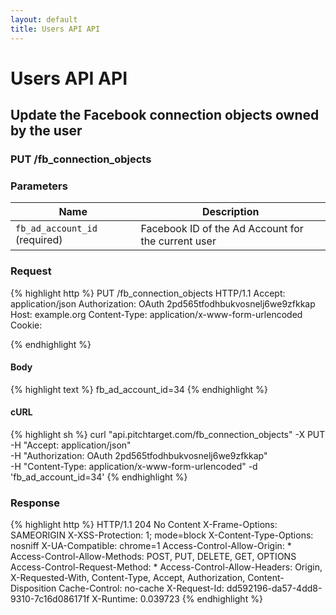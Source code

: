 ```yaml
---
layout: default
title: Users API API
---
```


# Users API API

## Update the Facebook connection objects owned by the user

### PUT /fb_connection_objects


### Parameters

Name | Description |
-----|-------------|
`fb_ad_account_id` (required) | Facebook ID of the Ad Account for the current user |

### Request

{% highlight http %}
PUT /fb_connection_objects HTTP/1.1
Accept: application/json
Authorization: OAuth 2pd565tfodhbukvosnelj6we9zfkkap
Host: example.org
Content-Type: application/x-www-form-urlencoded
Cookie: 

{% endhighlight %}

#### Body

{% highlight text %}
fb_ad_account_id=34
{% endhighlight %}

#### cURL

{% highlight sh %}
curl "api.pitchtarget.com/fb_connection_objects" -X PUT \
	-H "Accept: application/json" \
	-H "Authorization: OAuth 2pd565tfodhbukvosnelj6we9zfkkap" \
	-H "Content-Type: application/x-www-form-urlencoded" -d 'fb_ad_account_id=34'
{% endhighlight %}

### Response

{% highlight http %}
HTTP/1.1 204 No Content
X-Frame-Options: SAMEORIGIN
X-XSS-Protection: 1; mode=block
X-Content-Type-Options: nosniff
X-UA-Compatible: chrome=1
Access-Control-Allow-Origin: *
Access-Control-Allow-Methods: POST, PUT, DELETE, GET, OPTIONS
Access-Control-Request-Method: *
Access-Control-Allow-Headers: Origin, X-Requested-With, Content-Type, Accept, Authorization, Content-Disposition
Cache-Control: no-cache
X-Request-Id: dd592196-da57-4dd8-9310-7c16d086171f
X-Runtime: 0.039723
{% endhighlight %}


